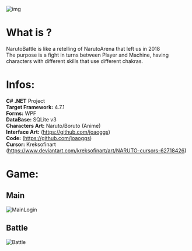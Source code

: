 ![img](http://image.noelshack.com/fichiers/2018/27/5/1530846743-logoblack.png)

# What is ?
NarutoBattle is like a retelling of NarutoArena that left us in 2018 <br/>
The purpose is a fight in turns between Player and Machine, having characters with different skills that use different chakras.

# Infos:

**C# .NET** Project <br/>
**Target Framework:** 4.7.1 <br/>
**Forms:** WPF <br/>
**DataBase:** SQLite v3 <br/>
**Characters Art:** Naruto/Boruto (Anime) <br/>
**Interface Art:** (https://github.com/joaoggs) <br/>
**Code:** (https://github.com/joaoggs) <br/>
**Cursor:** Kreksofinart (https://www.deviantart.com/kreksofinart/art/NARUTO-cursors-62718426)

# Game:

## Main
![MainLogin](http://image.noelshack.com/fichiers/2018/27/5/1530846803-print1.png)
## Battle
![Battle](http://image.noelshack.com/fichiers/2018/27/5/1530846805-print2.png)

